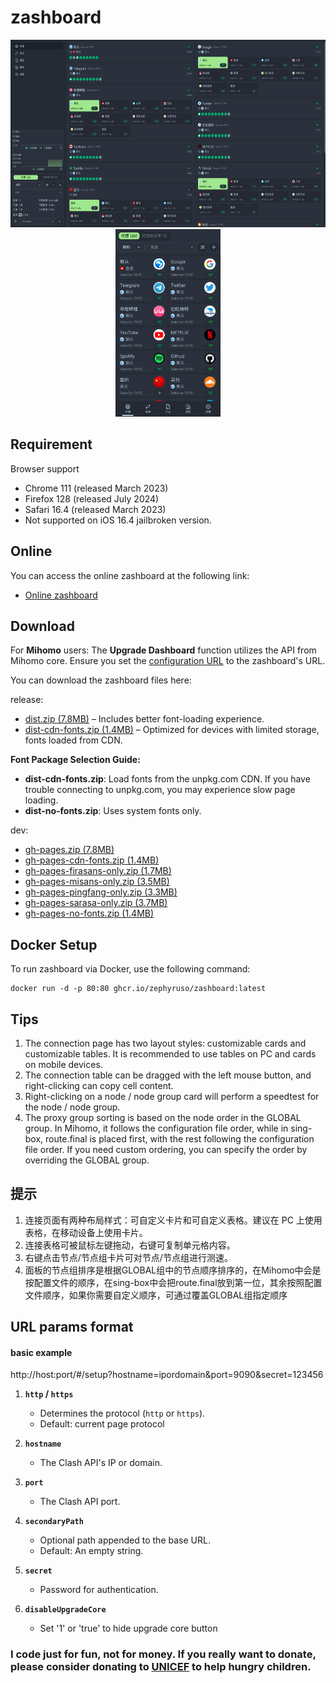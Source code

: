 # zashboard

<p align="center">
  <img src="./readme/pc.png" height="300">
  <img src="./readme/mobile.png" height="300">
</p>

## **Requirement**

Browser support

- Chrome 111 (released March 2023)
- Firefox 128 (released July 2024)
- Safari 16.4 (released March 2023)
- Not supported on iOS 16.4 jailbroken version.

## **Online**

You can access the online zashboard at the following link:

- [Online zashboard](http://board.zash.run.place)

## **Download**

For **Mihomo** users:
The **Upgrade Dashboard** function utilizes the API from Mihomo core. Ensure you set the [configuration URL](https://wiki.metacubex.one/config/general/#_9) to the zashboard's URL.

You can download the zashboard files here:

release:

- [dist.zip (7.8MB)](https://github.com/Zephyruso/zashboard/releases/latest/download/dist.zip) – Includes better font-loading experience.
- [dist-cdn-fonts.zip (1.4MB)](https://github.com/Zephyruso/zashboard/releases/latest/download/dist-cdn-fonts.zip) – Optimized for devices with limited storage, fonts loaded from CDN.
<!-- - [dist-firasans-only.zip (1.7MB)](https://github.com/Zephyruso/zashboard/releases/latest/download/dist-firasans-only.zip) – Only with FiraSans Font
- [dist-misans-only.zip (3.5MB)](https://github.com/Zephyruso/zashboard/releases/latest/download/dist-misans-only.zip) – Only with MiSans Font
- [dist-pingfang-only.zip (3.3MB)](https://github.com/Zephyruso/zashboard/releases/latest/download/dist-pingfang-only.zip) – Only with PingFang Font
- [dist-sarasa-only.zip (3.7MB)](https://github.com/Zephyruso/zashboard/releases/latest/download/dist-sarasa-only.zip) – Only with Sarasa Font
- [dist-no-fonts.zip (1.4MB)](https://github.com/Zephyruso/zashboard/releases/latest/download/dist-no-fonts.zip) – No fonts included, uses system fonts only. -->

**Font Package Selection Guide:**

- **dist-cdn-fonts.zip**: Load fonts from the unpkg.com CDN. If you have trouble connecting to unpkg.com, you may experience slow page loading.
- **dist-no-fonts.zip**: Uses system fonts only.

dev:

- [gh-pages.zip (7.8MB)](https://github.com/Zephyruso/zashboard/archive/refs/heads/gh-pages.zip)
- [gh-pages-cdn-fonts.zip (1.4MB)](https://github.com/Zephyruso/zashboard/archive/refs/heads/gh-pages-cdn-fonts.zip)
- [gh-pages-firasans-only.zip (1.7MB)](https://github.com/Zephyruso/zashboard/archive/refs/heads/gh-pages-firasans-only.zip)
- [gh-pages-misans-only.zip (3.5MB)](https://github.com/Zephyruso/zashboard/archive/refs/heads/gh-pages-misans-only.zip)
- [gh-pages-pingfang-only.zip (3.3MB)](https://github.com/Zephyruso/zashboard/archive/refs/heads/gh-pages-pingfang-only.zip)
- [gh-pages-sarasa-only.zip (3.7MB)](https://github.com/Zephyruso/zashboard/archive/refs/heads/gh-pages-sarasa-only.zip)
- [gh-pages-no-fonts.zip (1.4MB)](https://github.com/Zephyruso/zashboard/archive/refs/heads/gh-pages-no-fonts.zip)

## **Docker Setup**

To run zashboard via Docker, use the following command:

```
docker run -d -p 80:80 ghcr.io/zephyruso/zashboard:latest
```

## Tips

1. The connection page has two layout styles: customizable cards and customizable tables. It is recommended to use tables on PC and cards on mobile devices.
2. The connection table can be dragged with the left mouse button, and right-clicking can copy cell content.
3. Right-clicking on a node / node group card will perform a speedtest for the node / node group.
4. The proxy group sorting is based on the node order in the GLOBAL group. In Mihomo, it follows the configuration file order, while in sing-box, route.final is placed first, with the rest following the configuration file order. If you need custom ordering, you can specify the order by overriding the GLOBAL group.

## 提示

1. 连接页面有两种布局样式：可自定义卡片和可自定义表格。建议在 PC 上使用表格，在移动设备上使用卡片。
2. 连接表格可被鼠标左键拖动，右键可复制单元格内容。
3. 右键点击节点/节点组卡片可对节点/节点组进行测速。
4. 面板的节点组排序是根据GLOBAL组中的节点顺序排序的，在Mihomo中会是按配置文件的顺序，在sing-box中会把route.final放到第一位，其余按照配置文件顺序，如果你需要自定义顺序，可通过覆盖GLOBAL组指定顺序

## URL params format

#### basic example

http://host:port/#/setup?hostname=ipordomain&port=9090&secret=123456

1. **`http` / `https`**
   - Determines the protocol (`http` or `https`).
   - Default: current page protocol

2. **`hostname`**
   - The Clash API's IP or domain.

3. **`port`**
   - The Clash API port.

4. **`secondaryPath`**
   - Optional path appended to the base URL.
   - Default: An empty string.

5. **`secret`**
   - Password for authentication.

6. **`disableUpgradeCore`**
   - Set '1' or 'true' to hide upgrade core button

### I code just for fun, not for money. If you really want to donate, please consider donating to [UNICEF](https://www.unicef.org/) to help hungry children.
